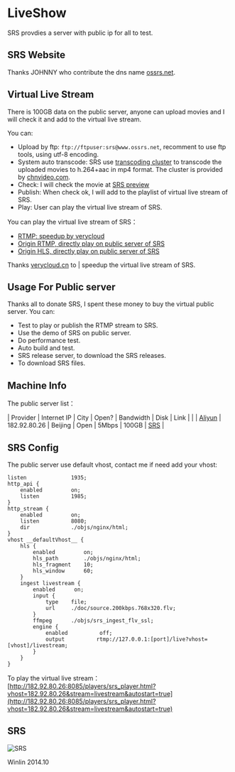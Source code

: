 # LiveShow

SRS provdies a server with public ip for all to test.

## SRS Website

Thanks JOHNNY who contribute the dns name [ossrs.net](http://www.ossrs.net).

## Virtual Live Stream

There is 100GB data on the public server, anyone can upload movies and I will check it and add to the virtual live stream.

You can:
* Upload by ftp: `ftp://ftpuser:srs@www.ossrs.net`, recomment to use ftp tools, using utf-8 encoding.
* System auto transcode: SRS use [transcoding cluster](http://www.ossrs.net:1971/) to transcode the uploaded movies to h.264+aac in mp4 format. The cluster is provided by [chnvideo.com](http://chnvideo.com).
* Check: I will check the movie at [SRS preview](http://www.ossrs.net/srs-preview/)
* Publish: When check ok, I will add to the playlist of virtual live stream of SRS.
* Play: User can play the virtual live stream of SRS.

You can play the virtual live stream of SRS：
* [RTMP: speedup by verycloud](http://182.92.80.26:8085/players/srs_player.html?vhost=srs-rtmp.verycloud.cn&server=srs-rtmp.verycloud.cn&stream=livestream&autostart=true)
* [Origin RTMP, directly play on public server of SRS](http://182.92.80.26:8085/players/srs_player.html?stream=livestream&autostart=true)
* [Origin HLS, directly play on public server of SRS](http://182.92.80.26:8085/players/jwplayer6.html?stream=livestream&hls_autostart=true&hls_port=80)

Thanks [verycloud.cn](http://verycloud.cn/) to  | speedup the virtual live stream of SRS.

## Usage For Public server

Thanks all to donate SRS, I spent these money to buy the virtual public server. You can:
* Test to play or publish the RTMP stream to SRS.
* Use the demo of SRS on public server.
* Do performance test.
* Auto build and test.
* SRS release server, to download the SRS releases.
* To download SRS files.

## Machine Info

The public server list：

| Provider | Internet IP | City | Open? | Bandwidth | Disk | Link | | 
| <a href="http://www.aliyun.com/product/ecs/">Aliyun</a> | 182.92.80.26 | Beijing | Open | 5Mbps | 100GB | <a href="http://182.92.80.26" target="_blank">SRS</a> |

## SRS Config

The public server use default vhost, contact me if need add your vhost:

```
listen              1935;
http_api {
    enabled         on;
    listen          1985;
}
http_stream {
    enabled         on;
    listen          8080;
    dir             ./objs/nginx/html;
}
vhost __defaultVhost__ {
    hls {
        enabled         on;
        hls_path        ./objs/nginx/html;
        hls_fragment    10;
        hls_window      60;
    }
    ingest livestream {
        enabled      on;
        input {
            type    file;
            url     ./doc/source.200kbps.768x320.flv;
        }
        ffmpeg      ./objs/srs_ingest_flv_ssl;
        engine {
            enabled          off;
            output          rtmp://127.0.0.1:[port]/live?vhost=[vhost]/livestream;
        }
    }
}
```

To play the virtual live stream：[http://182.92.80.26:8085/players/srs_player.html?vhost=182.92.80.26&stream=livestream&autostart=true](http://182.92.80.26:8085/players/srs_player.html?vhost=182.92.80.26&stream=livestream&autostart=true)

## SRS

![SRS](http://182.92.80.26:8085/srs/wiki/images/srs.qq.jpg)

Winlin 2014.10
